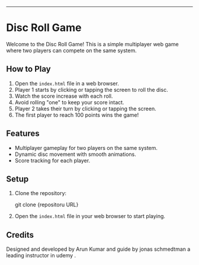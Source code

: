 ---

# Disc Roll Game

Welcome to the Disc Roll Game! This is a simple multiplayer web game where two players can compete on the same system.

## How to Play

1. Open the `index.html` file in a web browser.
2. Player 1 starts by clicking or tapping the screen to roll the disc.
3. Watch the score increase with each roll.
4. Avoid rolling "one" to keep your score intact.
5. Player 2 takes their turn by clicking or tapping the screen.
6. The first player to reach 100 points wins the game!

## Features

- Multiplayer gameplay for two players on the same system.
- Dynamic disc movement with smooth animations.
- Score tracking for each player.

## Setup

1. Clone the repository:

   git clone {repositoru URL}

2. Open the `index.html` file in your web browser to start playing.

## Credits

Designed and developed by Arun Kumar and guide by jonas schmedtman a leading instructor in udemy .
